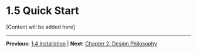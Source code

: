 # 1.5 Quick Start

[Content will be added here]

---

**Previous:** [1.4 Installation](./1.4-installation.md) | **Next:** [Chapter 2: Design Philosophy](../02-design-philosophy/index.md)
